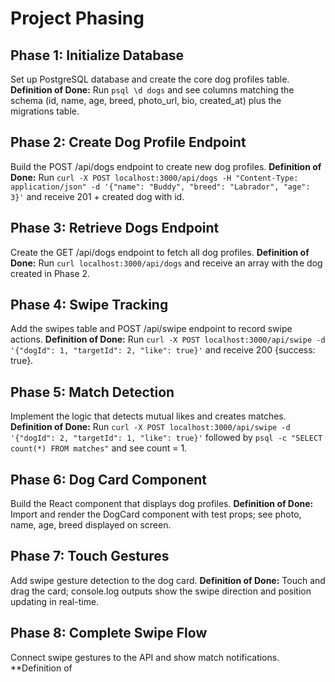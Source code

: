 # Project Phasing

## Phase 1: Initialize Database
Set up PostgreSQL database and create the core dog profiles table.
**Definition of Done:** Run `psql \d dogs` and see columns matching the schema (id, name, age, breed, photo_url, bio, created_at) plus the migrations table.

## Phase 2: Create Dog Profile Endpoint
Build the POST /api/dogs endpoint to create new dog profiles.
**Definition of Done:** Run `curl -X POST localhost:3000/api/dogs -H "Content-Type: application/json" -d '{"name": "Buddy", "breed": "Labrador", "age": 3}'` and receive 201 + created dog with id.

## Phase 3: Retrieve Dogs Endpoint
Create the GET /api/dogs endpoint to fetch all dog profiles.
**Definition of Done:** Run `curl localhost:3000/api/dogs` and receive an array with the dog created in Phase 2.

## Phase 4: Swipe Tracking
Add the swipes table and POST /api/swipe endpoint to record swipe actions.
**Definition of Done:** Run `curl -X POST localhost:3000/api/swipe -d '{"dogId": 1, "targetId": 2, "like": true}'` and receive 200 {success: true}.

## Phase 5: Match Detection
Implement the logic that detects mutual likes and creates matches.
**Definition of Done:** Run `curl -X POST localhost:3000/api/swipe -d '{"dogId": 2, "targetId": 1, "like": true}'` followed by `psql -c "SELECT count(*) FROM matches"` and see count = 1.

## Phase 6: Dog Card Component
Build the React component that displays dog profiles.
**Definition of Done:** Import and render the DogCard component with test props; see photo, name, age, breed displayed on screen.

## Phase 7: Touch Gestures
Add swipe gesture detection to the dog card.
**Definition of Done:** Touch and drag the card; console.log outputs show the swipe direction and position updating in real-time.

## Phase 8: Complete Swipe Flow
Connect swipe gestures to the API and show match notifications.
**Definition of